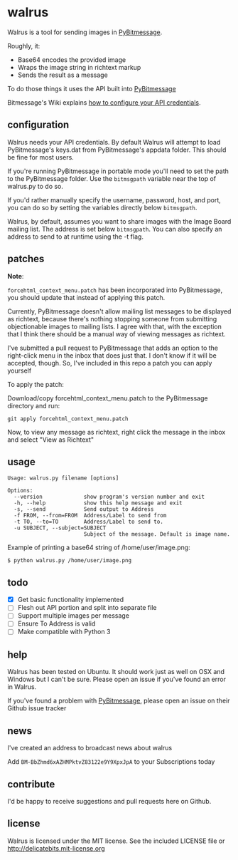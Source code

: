 walrus
======

Walrus is a tool for sending images in [PyBitmessage](Bitmessage/PyBitmessage).

Roughly, it:
* Base64 encodes the provided image
* Wraps the image string in richtext markup
* Sends the result as a message

To do those things it uses the API built into [PyBitmessage](Bitmessage/PyBitmessage)

Bitmessage's Wiki explains [how to configure your API credentials](https://bitmessage.org/wiki/API_Reference).

configuration
-------------

Walrus needs your API credentials. By default Walrus will attempt to load PyBitmessage's keys.dat from PyBitmessage's appdata folder. This should be fine for most users.

If you're running PyBitmessage in portable mode you'll need to set the path to the PyBitmessage folder. Use the `bitmsgpath` variable near the top of walrus.py to do so.

If you'd rather manually specify the username, password, host, and port, you can do so by setting the variables directly below `bitmsgpath`.

Walrus, by default, assumes you want to share images with the Image Board mailing list. The address is set below `bitmsgpath`. You can also specify an address to send to at runtime using the -t flag. 

patches
-------

**Note**:

`forcehtml_context_menu.patch` has been incorporated into PyBitmessage, you should update that instead of applying this patch.

Currently, PyBitmessage doesn't allow mailing list messages to be displayed as richtext, because there's nothing stopping someone from submitting objectionable images to mailing lists. I agree with that, with the exception that I think there should be a manual way of viewing messages as richtext.

I've submitted a pull request to PyBitmessage that adds an option to the right-click menu in the inbox that does just that. I don't know if it will be accepted, though. So, I've included in this repo a patch you can apply yourself

To apply the patch:

Download/copy forcehtml_context_menu.patch to the PyBitmessage directory and run:

`git apply forcehtml_context_menu.patch`

Now, to view any message as richtext, right click the message in the inbox and select "View as Richtext"

usage
-----

```
Usage: walrus.py filename [options]

Options:
  --version             show program's version number and exit
  -h, --help            show this help message and exit
  -s, --send            Send output to Address
  -f FROM, --from=FROM  Address/Label to send from
  -t TO, --to=TO        Address/Label to send to.
  -u SUBJECT, --subject=SUBJECT
                        Subject of the message. Default is image name.
```

Example of printing a base64 string of /home/user/image.png:

`$ python walrus.py /home/user/image.png`

todo
----

- [x] Get basic functionality implemented
- [ ] Flesh out API portion and split into separate file
- [ ] Support multiple images per message
- [ ] Ensure To Address is valid
- [ ] Make compatible with Python 3

help
----

Walrus has been tested on Ubuntu. It should work just as well on OSX and Windows but I can't be sure. Please open an issue if you've found an error in Walrus.

If you've found a problem with [PyBitmessage](Bitmessage/PyBitmessage), please open an issue on their Github issue tracker

news
----

I've created an address to broadcast news about walrus

Add `BM-BbZhmd6xAZHMPktvZ83122e9Y9XpxJpA` to your Subscriptions today

contribute
----------

I'd be happy to receive suggestions and pull requests here on Github.

license
-------

Walrus is licensed under the MIT license. See the included LICENSE file or http://delicatebits.mit-license.org
